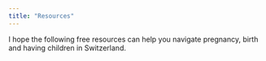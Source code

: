 ```yaml
---
title: "Resources"
---
```

I hope the following free resources can help you navigate pregnancy, birth
and having children in Switzerland.
